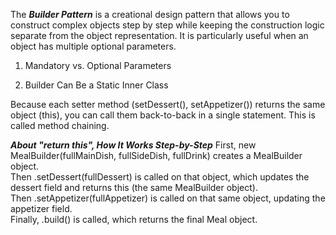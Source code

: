 The ***Builder Pattern*** is a creational design pattern that allows you to construct complex objects step by step while keeping the construction logic separate from the object representation. It is particularly useful when an object has multiple optional parameters.  
  
1) Mandatory vs. Optional Parameters 
   
2) Builder Can Be a Static Inner Class

Because each setter method (setDessert(), setAppetizer()) returns the same object (this), you can call them back-to-back in a single statement. This is called method chaining.  

***About "return this", How It Works Step-by-Step***
First, new MealBuilder(fullMainDish, fullSideDish, fullDrink) creates a MealBuilder object.  
Then .setDessert(fullDessert) is called on that object, which updates the dessert field and returns this (the same MealBuilder object).  
Then .setAppetizer(fullAppetizer) is called on that same object, updating the appetizer field.  
Finally, .build() is called, which returns the final Meal object.  